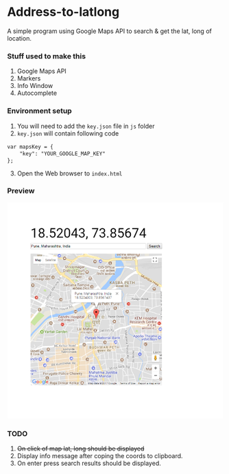 # Address-to-latlong


A simple program using Google Maps API to search & get the lat, long of location.



### Stuff used to make this


1. Google Maps API
2. Markers
3. Info Window
4. Autocomplete


### Environment setup

1. You will need to add the `key.json` file in `js` folder
2. `key.json` will contain following code

```
var mapsKey = {
	"key": "YOUR_GOOGLE_MAP_KEY"
};
```
3. Open the Web browser to `index.html`

### Preview 

![Address-to-latlong Preview](img/preview.PNG)


### TODO


1. ~~On click of map lat, long should be displayed~~
2. Display info message after coping the coords to clipboard.
3. On enter press search results should be displayed.

